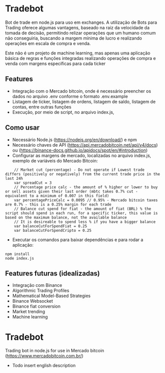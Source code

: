 # Tradebot
Bot de trade em node.js para uso em exchanges. A utilização de Bots para Trading oferece algumas vantagens, baseado na raiz da velocidade da tomada de decisão, permitindo relizar operações que um humano comum não conseguiria, buscando a margem mínima de lucro e realizando operações em escala de compra e venda. 

Este não é um projeto de machine learning, mas apenas uma aplicação básica de regras e funções integradas realizando operações de compra e venda com margens específicas para cada ticker

## Features
- Integração com o Mercado bitcoin, onde é necessário preencher os dados no arquivo .env conforme o formato .env.example
- Listagem de ticker, listagem de ordens, listagem de saldo, listagem de contas, entre outras funções
- Execução, por meio de script, no arquivo index.js, 

## Como usar
- Necessário Node.js (https://nodejs.org/en/download/) e npm
- Necessário chaves de API (https://api.mercadobitcoin.net/api/v4/docs) ou (https://binance-docs.github.io/apidocs/spot/en/#introduction)
- Configurar as margens de mercado, localizadas no arquivo index.js, exemplo de variáveis do Mercado Bitcoin:
```
    // Market cut (percentage) - Do not operate if Lowest trade differs (positively or negatively) from the current trade price in the last 24h
    var spreadCut = 3
    // Percentage price calc - the amount of % higher or lower to buy or sell assets given their last order (mbtc takes 0.7% cut - equivalent to a minimum of 0.007 in this field)
    var percentagePriceCalc = 0.0095 // 0.95% - Mercado bitcoin taxes are 0.7% - this is a 0.25% margin for each trade
    // Balance cut spend for fiat - the amount of fiat (BRL) % the script should spend in each run, for a specific ticker, this value is based on the maximum balance, not the available balance
    // It is desireable to spend less % if you have a bigger balance
    var balanceCutForSpendFiat = 0.25
    var balanceCutForSpendCripto = 0.25
```
- Executar os comandos para baixar dependências e para rodar a aplicação:   
```
npm install
node index.js
```

## Features futuras (idealizadas)
- Integração com Binance
- Algorithmic Trading Profiles
- Mathematical Model-Based Strategies
- Binance Websocket
- Binance fiat conversion
- Market trending
- Machine learning

# Tradebot
Trading bot in node.js for use in Mercado bitcoin (https://www.mercadobitcoin.com.br/)
- Todo insert english description
